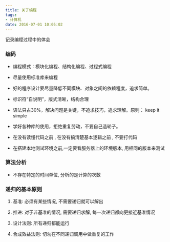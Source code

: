 ```yaml
---
title: 关于编程
tags:
- 计算机
date: 2016-07-01 10:05:02
---
```


记录编程过程中的体会

<!--more-->

### 编码

- 编程模式：模块化编程、结构化编程、过程式编程

- 尽量使用标准库来编程

- 好的程序设计要尽量降低不同模块、对象之间的依赖程度，追求简单。

- 标识符“自说明”，版式清晰，结构合理

- 语法只占30%，解决问题是关键，不追求技巧，追求理解。原则： keep it simple

- 学好各种库的使用，拒绝重复劳动，不要自己造轮子。

- 在没有读懂代码之前 , 在没有搞清楚基本逻辑之前 , 不要打代码

- 在搭建本地测试环境之前,一定要看服务器上的环境版本, 用相同的版本来测试 

### 算法分析

- 不存在特定的时间单位, 分析的是计算的次数

### 递归的基本原则

1. 基准: 必须有某些情况, 不需要递归就可以解出

2. 推进: 对于非基准的情况, 需要递归求解, 每一次递归都向更接近基准情况

3. 设计法则: 所有递归都能运行

4. 合成效益法则: 切勿在不同递归调用中做重复的工作